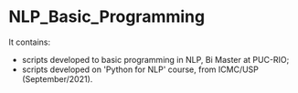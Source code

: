 # NLP_Basic_Programming

It contains:
 - scripts developed to basic programming in NLP, Bi Master at PUC-RIO;
 - scripts developed on 'Python for NLP' course, from ICMC/USP (September/2021). 
